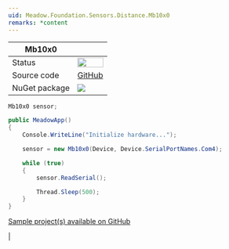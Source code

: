 ```yaml
---
uid: Meadow.Foundation.Sensors.Distance.Mb10x0
remarks: *content
---
```


| Mb10x0 | |
|--------|--------|
| Status | <img src="https://img.shields.io/badge/InProgress-yellow" style="width: auto; height: -webkit-fill-available;" /> |
| Source code | [GitHub](https://github.com/WildernessLabs/Meadow.Foundation/tree/master/Source/Meadow.Foundation.Peripherals/Sensors.Distance.Mb10x0) |
| NuGet package | <a href="https://www.nuget.org/packages/Meadow.Foundation.Sensors.Distance.Mb10x0/" target="_blank"><img src="https://img.shields.io/nuget/v/Meadow.Foundation.Sensors.Distance.Mb10x0.svg?label=Meadow.Foundation.Sensors.Distance.Mb10x0" /></a> |

```csharp
Mb10x0 sensor;

public MeadowApp()
{
    Console.WriteLine("Initialize hardware...");

    sensor = new Mb10x0(Device, Device.SerialPortNames.Com4);

    while (true)
    {
        sensor.ReadSerial();

        Thread.Sleep(500);
    }
}

```

[Sample project(s) available on GitHub](https://github.com/WildernessLabs/Meadow.Foundation/tree/master/Source/Meadow.Foundation.Peripherals/Sensors.Distance.Mb10x0/Samples/Sensors.Distance.Mb10x0_Sample)

|
